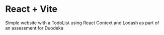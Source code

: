 # React + Vite
Simple website with a TodoList using React Context and Lodash as part of an assessment for Duodeka
